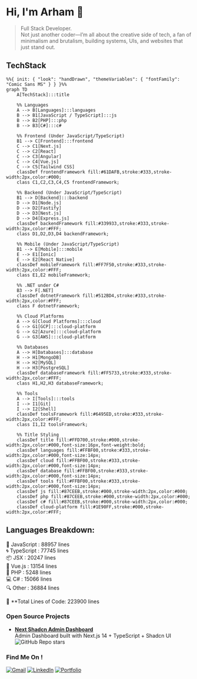 # Hi, I'm Arham 👋

> Full Stack Developer.  
> Not just another coder—I’m all about the creative side of tech, a fan of minimalism and brutalism, building systems, UIs, and websites that just stand out.

## TechStack

```mermaid
%%{ init: { "look": "handDrawn", "themeVariables": { "fontFamily": "Comic Sans MS" } } }%%
graph TD
    A[TechStack]:::title

    %% Languages
    A --> B[Languages]:::languages
    B --> B1[JavaScript / TypeScript]:::js
    B --> B2[PHP]:::php
    B --> B3[C#]:::c#

    %% Frontend (Under JavaScript/TypeScript)
    B1 --> C[Frontend]:::frontend
    C --> C1[Next.js]
    C --> C2[React]
    C --> C3[Angular]
    C --> C4[Vue.js]
    C --> C5[Tailwind CSS]
    classDef frontendFramework fill:#61DAFB,stroke:#333,stroke-width:2px,color:#000;
    class C1,C2,C3,C4,C5 frontendFramework;

    %% Backend (Under JavaScript/TypeScript)
    B1 --> D[Backend]:::backend
    D --> D1[Node.js]
    D --> D2[Fastify]
    D --> D3[Nest.js]
    D --> D4[Express.js]
    classDef backendFramework fill:#339933,stroke:#333,stroke-width:2px,color:#FFF;
    class D1,D2,D3,D4 backendFramework;

    %% Mobile (Under JavaScript/TypeScript)
    B1 --> E[Mobile]:::mobile
    E --> E1[Ionic]
    E --> E2[React Native]
    classDef mobileFramework fill:#FF7F50,stroke:#333,stroke-width:2px,color:#FFF;
    class E1,E2 mobileFramework;

    %% .NET under C#
    B3 --> F[.NET]
    classDef dotnetFramework fill:#512BD4,stroke:#333,stroke-width:2px,color:#FFF;
    class F dotnetFramework;

    %% Cloud Platforms
    A --> G[Cloud Platforms]:::cloud
    G --> G1[GCP]:::cloud-platform
    G --> G2[Azure]:::cloud-platform
    G --> G3[AWS]:::cloud-platform

    %% Databases
    A --> H[Databases]:::database
    H --> H1[MongoDB]
    H --> H2[MySQL]
    H --> H3[PostgreSQL]
    classDef databaseFramework fill:#FF5733,stroke:#333,stroke-width:2px,color:#FFF;
    class H1,H2,H3 databaseFramework;

    %% Tools
    A --> I[Tools]:::tools
    I --> I1[Git]
    I --> I2[Shell]
    classDef toolsFramework fill:#6495ED,stroke:#333,stroke-width:2px,color:#FFF;
    class I1,I2 toolsFramework;

    %% Title Styling
    classDef title fill:#FFD700,stroke:#000,stroke-width:2px,color:#000,font-size:16px,font-weight:bold;
    classDef languages fill:#FFBF00,stroke:#333,stroke-width:2px,color:#000,font-size:14px;
    classDef cloud fill:#FFBF00,stroke:#333,stroke-width:2px,color:#000,font-size:14px;
    classDef database fill:#FFBF00,stroke:#333,stroke-width:2px,color:#000,font-size:14px;
    classDef tools fill:#FFBF00,stroke:#333,stroke-width:2px,color:#000,font-size:14px;
    classDef js fill:#87CEEB,stroke:#000,stroke-width:2px,color:#000;
    classDef php fill:#87CEEB,stroke:#000,stroke-width:2px,color:#000;
    classDef c# fill:#87CEEB,stroke:#000,stroke-width:2px,color:#000;
    classDef cloud-platform fill:#1E90FF,stroke:#000,stroke-width:2px,color:#FFF;     
```

Languages Breakdown:
-------------------
🚀 JavaScript   : <!-- JS_LINES_PLACEHOLDER --> 88957 lines  
🌀 TypeScript   : <!-- TS_LINES_PLACEHOLDER --> 77745 lines  
📦 JSX          : <!-- JSX_LINES_PLACEHOLDER --> 20247 lines  
🌱 Vue.js       : <!-- VUE_LINES_PLACEHOLDER --> 13154 lines  
🐘 PHP          : <!-- PHP_LINES_PLACEHOLDER --> 5248 lines  
💻 C#           : <!-- CSHARP_LINES_PLACEHOLDER --> 15066 lines  
🔍 Other        : <!-- OTHER_LINES_PLACEHOLDER --> 36884 lines  

🎯 **Total Lines of Code: <!-- TOTAL_LINES_PLACEHOLDER --> 223900 lines  

### Open Source Projects

- **[Next Shadcn Admin Dashboard](https://github.com/arhamkhnz/next-shadcn-admin-dashboard)**  
Admin Dashboard built with Next.js 14 + TypeScript + Shadcn UI  
![GitHub Repo stars](https://img.shields.io/github/stars/arhamkhnz/next-shadcn-admin-dashboard?color=FFD700&label=⭐&style=flat)

### Find Me On !

[![Gmail](https://img.shields.io/badge/Gmail-D14836?style=for-the-badge&logo=gmail&logoColor=white)](mailto:md.arhamkhan09@gmail.com)
[![LinkedIn](https://img.shields.io/badge/LinkedIn-%230077B5.svg?&style=for-the-badge&logo=linkedin&logoColor=white)](https://www.linkedin.com/in/mohammed-arham-khan/)
[![Portfolio](https://img.shields.io/badge/Portfolio-%23000000.svg?&style=for-the-badge&logo=google-chrome&logoColor=white)](https://arham.cc/)

